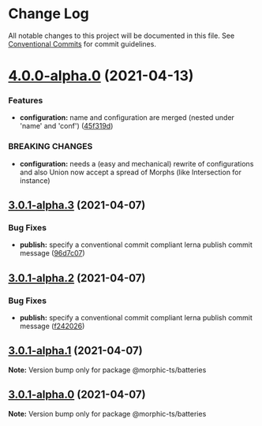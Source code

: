 # Change Log

All notable changes to this project will be documented in this file.
See [Conventional Commits](https://conventionalcommits.org) for commit guidelines.

# [4.0.0-alpha.0](https://github.com/sledorze/morphic-ts/compare/@morphic-ts/batteries@3.0.1-alpha.3...@morphic-ts/batteries@4.0.0-alpha.0) (2021-04-13)


### Features

* **configuration:** name and configuration are merged (nested under 'name' and 'conf') ([45f319d](https://github.com/sledorze/morphic-ts/commit/45f319d536905ab1a4f22f78b6fd032ce6f4830f))


### BREAKING CHANGES

* **configuration:** needs a (easy and mechanical) rewrite of configurations and also Union now accept a
spread of Morphs (like Intersection for instance)





## [3.0.1-alpha.3](https://github.com/sledorze/morphic-ts/compare/@morphic-ts/batteries@3.0.0...@morphic-ts/batteries@3.0.1-alpha.3) (2021-04-07)


### Bug Fixes

* **publish:** specify a conventional commit compliant lerna publish commit message ([96d7c07](https://github.com/sledorze/morphic-ts/commit/96d7c0713e0cc0560c07d56438b5ecb18fbabad1))





## [3.0.1-alpha.2](https://github.com/sledorze/morphic-ts/compare/@morphic-ts/batteries@3.0.0...@morphic-ts/batteries@3.0.1-alpha.2) (2021-04-07)


### Bug Fixes

* **publish:** specify a conventional commit compliant lerna publish commit message ([f242026](https://github.com/sledorze/morphic-ts/commit/f242026f7becb491016b81b5498c25293db386ff))





## [3.0.1-alpha.1](https://github.com/sledorze/morphic-ts/compare/@morphic-ts/batteries@3.0.0...@morphic-ts/batteries@3.0.1-alpha.1) (2021-04-07)

**Note:** Version bump only for package @morphic-ts/batteries





## [3.0.1-alpha.0](https://github.com/sledorze/morphic-ts/compare/@morphic-ts/batteries@3.0.0...@morphic-ts/batteries@3.0.1-alpha.0) (2021-04-07)

**Note:** Version bump only for package @morphic-ts/batteries
